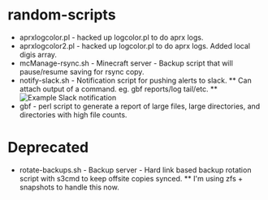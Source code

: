 # random-scripts

* aprxlogcolor.pl - hacked up logcolor.pl to do aprx logs.
* aprxlogcolor2.pl - hacked up logcolor.pl to do aprx logs. Added local digis array.
* mcManage-rsync.sh - Minecraft server - Backup script that will pause/resume saving for rsync copy.
* notify-slack.sh - Notification script for pushing alerts to slack.
** Can attach output of a command. eg. gbf reports/log tail/etc.
** ![Example Slack notification](http://i.imgur.com/yTulwGJ.png)
* gbf - perl script to generate a report of large files, large directories, and directories with high file counts.

# Deprecated
* rotate-backups.sh - Backup server - Hard link based backup rotation script with s3cmd to keep offsite copies synced.
** I'm using zfs + snapshots to handle this now.
